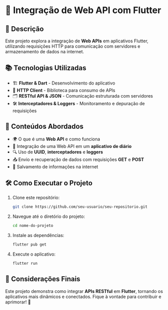 # 🚀 Integração de Web API com Flutter

## 📌 Descrição
Este projeto explora a integração de **Web APIs** em aplicativos Flutter, utilizando requisições HTTP para comunicação com servidores e armazenamento de dados na internet.

## 📚 Tecnologias Utilizadas
- 🏗️ **Flutter & Dart** - Desenvolvimento do aplicativo
- 🔗 **HTTP Client** - Biblioteca para consumo de APIs
- 🗂️ **RESTful API & JSON** - Comunicação estruturada com servidores
- 🛠️ **Interceptadores & Loggers** - Monitoramento e depuração de requisições

## 📖 Conteúdos Abordados
- 🌍 O que é uma **Web API** e como funciona
- 🔄 Integração de uma Web API em um **aplicativo de diário**
- 🔍 Uso de **UUID**, **interceptadores** e **loggers**
- 📤 Envio e recuperação de dados com requisições **GET** e **POST**
- 💾 Salvamento de informações na internet

## 🛠️ Como Executar o Projeto
1. Clone este repositório:
   ```bash
   git clone https://github.com/seu-usuario/seu-repositorio.git
   ```
2. Navegue até o diretório do projeto:
   ```bash
   cd nome-do-projeto
   ```
3. Instale as dependências:
   ```bash
   flutter pub get
   ```
4. Execute o aplicativo:
   ```bash
   flutter run
   ```

## 📌 Considerações Finais
Este projeto demonstra como integrar **APIs RESTful** em **Flutter**, tornando os aplicativos mais dinâmicos e conectados. Fique à vontade para contribuir e aprimorar! 🚀

